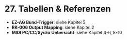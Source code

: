 # 27. Tabellen & Referenzen

- **EZ-AG Bund-Trigger**: siehe Kapitel 5
- **RK-006 Output Mapping**: siehe Kapitel 2
- **MIDI PC/CC/SysEx Uebersicht**: siehe Kapitel 4-6, 8-10
